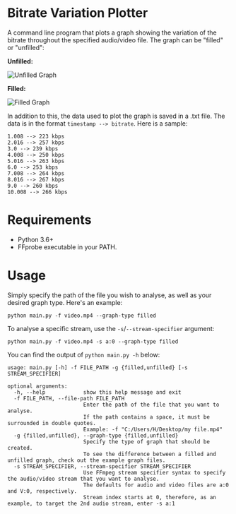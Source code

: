 # Bitrate Variation Plotter
A command line program that plots a graph showing the variation of the bitrate throughout the specified audio/video file. The graph can be "filled" or "unfilled":

**Unfilled:**

![Unfilled Graph](https://github.com/CrypticSignal/bitrate-variation-plotter/blob/main/Unfilled%20Graph%20Example.png)

**Filled:**

![Filled Graph](https://github.com/CrypticSignal/bitrate-variation-plotter/blob/main/Filled%20Graph%20Example.png)

In addition to this, the data used to plot the graph is saved in a .txt file. The data is in the format `timestamp --> bitrate`. Here is a sample:
```
1.008 --> 223 kbps
2.016 --> 257 kbps
3.0 --> 239 kbps
4.008 --> 250 kbps
5.016 --> 263 kbps
6.0 --> 253 kbps
7.008 --> 264 kbps
8.016 --> 267 kbps
9.0 --> 260 kbps
10.008 --> 266 kbps
```

# Requirements 
- Python 3.6+
- FFprobe executable in your PATH.

# Usage
Simply specify the path of the file you wish to analyse, as well as your desired graph type. Here's an example:

`python main.py -f video.mp4 --graph-type filled`

To analyse a specific stream, use the `-s`/`--stream-specifier` argument:

`python main.py -f video.mp4 -s a:0 --graph-type filled`

You can find the output of `python main.py -h` below:
```
usage: main.py [-h] -f FILE_PATH -g {filled,unfilled} [-s STREAM_SPECIFIER]

optional arguments:
  -h, --help            show this help message and exit
  -f FILE_PATH, --file-path FILE_PATH
                        Enter the path of the file that you want to analyse.
                        If the path contains a space, it must be surrounded in double quotes.
                        Example: -f "C:/Users/H/Desktop/my file.mp4"
  -g {filled,unfilled}, --graph-type {filled,unfilled}
                        Specify the type of graph that should be created.
                        To see the difference between a filled and unfilled graph, check out the example graph files.
  -s STREAM_SPECIFIER, --stream-specifier STREAM_SPECIFIER
                        Use FFmpeg stream specifier syntax to specify the audio/video stream that you want to analyse.
                        The defaults for audio and video files are a:0 and V:0, respectively.
                        Stream index starts at 0, therefore, as an example, to target the 2nd audio stream, enter -s a:1
```